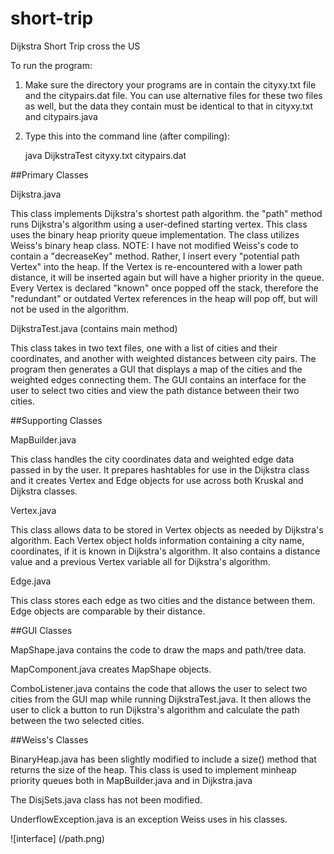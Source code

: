 # short-trip
Dijkstra Short Trip cross the US



To run the program:

1. Make sure the directory your programs are in contain the cityxy.txt file and the citypairs.dat file. You can use alternative files for these two files as well, but the data they contain must be identical to that in cityxy.txt and citypairs.java

2. Type this into the command line (after compiling):

	java DijkstraTest cityxy.txt citypairs.dat

##Primary Classes

Dijkstra.java

 This class implements Dijkstra's shortest path algorithm. the "path" method runs Dijkstra's algorithm using a user-defined starting vertex. This class
 uses the binary heap priority queue implementation. The class utilizes Weiss's binary heap class.
 NOTE: I have not modified Weiss's code to contain a "decreaseKey" method. Rather, I
 insert every "potential path Vertex" into the heap. If the Vertex is re-encountered with a lower path distance, it will be inserted again but will have a higher priority in the queue. Every Vertex is declared "known" once popped off the stack, therefore the "redundant" or outdated Vertex references in the heap will pop off, but will not be used in the algorithm.

 DijkstraTest.java (contains main method)

This class takes in two text files, one with a list of cities and their coordinates, and another with weighted distances between city pairs. The program then generates a GUI that displays a map of the cities and the weighted edges connecting them. The GUI contains an interface for the user to select two cities and view the path distance between their two cities.


##Supporting Classes

MapBuilder.java

This class handles the city coordinates data and weighted edge data passed in by the user. It prepares hashtables for use in the Dijkstra class and it creates Vertex and Edge objects for use across both Kruskal and Dijkstra classes.

Vertex.java

 This class allows data to be stored in Vertex objects as needed by Dijkstra's algorithm. Each Vertex object holds information containing a city name, coordinates, if it is known in Dijkstra's algorithm. It also contains a distance value and a previous Vertex variable all for Dijkstra's algorithm.

 Edge.java

This class stores each edge as two cities and the distance between them. Edge objects are
comparable by their distance.

##GUI Classes

MapShape.java contains the code to draw the maps and path/tree data.

MapComponent.java creates MapShape objects.

ComboListener.java contains the code that allows the user to select two cities from the GUI map while running DijkstraTest.java. It then allows the user to click a button to run Dijkstra's algorithm and calculate the path between the two selected cities.

##Weiss's Classes

BinaryHeap.java has been slightly modified to include a size() method that returns the size of the heap. This class is used to implement minheap priority queues both in MapBuilder.java and in Dijkstra.java

The DisjSets.java class has not been modified.

UnderflowException.java is an exception Weiss uses in his classes.

![interface] (/path.png)

